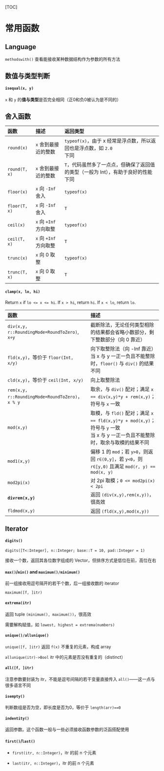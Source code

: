 [TOC]

# 常用函数

## Language

`methodswith()` 查看能接收某种数据结构作为参数的所有方法

## 数值与类型判断

#### `isequal(x, y)`

  `x` 和 `y` 的**值与类型**是否完全相同（正0和负0被认为是不同的）

## 舍入函数

| 函数          | 描述                   | 返回类型                                                     |
| :------------ | :--------------------- | :----------------------------------------------------------- |
| `round(x)`    | `x` 舍到最接近的整数   | `typeof(x)`，由于 x 经常是浮点数，所以返回也是浮点数，如 `2.0`<br />下同 |
| `round(T, x)` | `x` 舍到最接近的整数   | `T`，代码虽然多了一点点，但确保了返回值的类型（一般为 Int），有助于良好的性能<br />下同 |
| `floor(x)`    | `x` 向 `-Inf` 舍入     | `typeof(x)`                                                  |
| `floor(T, x)` | `x` 向 `-Inf` 舍入     | `T`                                                          |
| `ceil(x)`     | `x` 向 `+Inf` 方向取整 | `typeof(x)`                                                  |
| `ceil(T, x)`  | `x` 向 `+Inf` 方向取整 | `T`                                                          |
| `trunc(x)`    | `x` 向 0 取整          | `typeof(x)`                                                  |
| `trunc(T, x)` | `x` 向 0 取整          | `T`                                                          |

#### `clamp(x, lo, hi)`

Return `x` if `lo <= x <= hi`. If `x > hi`, return `hi`. If `x < lo`, return `lo`. 



| 函数                                              | 描述                                                         |
| :------------------------------------------------ | :----------------------------------------------------------- |
| `div(x,y, r::RoundingMode=RoundToZero)`, `x÷y`    | 截断除法，无论任何类型相除的结果都会省略小数部分，剩下整数部分（向 0 靠近） |
| `fld(x,y)`，等价于 `floor(Int, x/y)`              | 向下取整除法（向 -Inf 靠近）<br />当 x 与 y 一正一负且不能整除时，`floor()` 与 `div()` 的结果不同 |
| `cld(x,y)`，等价于 `ceil(Int, x/y)`               | 向上取整除法                                                 |
| `rem(x,y, r::RoundingMode=RoundToZero)`，` x % y` | 取余，与 `div()` 配对；满足 `x == div(x,y)*y + rem(x,y)`；符号与 `x` 一致 |
| `mod(x,y)`                                        | 取模，与 `fld()` 配对；满足 `x == fld(x,y)*y + mod(x,y)`；符号与 `y` 一致<br />当 x 与 y 一正一负且不能整除时，取余与取模的结果不同 |
| `mod1(x,y)`                                       | 偏移 1 的 `mod`；若 `y>0`，则返回 `r∈(0,y]`，若 `y<0`，则 `r∈[y,0)` 且满足 `mod(r, y) == mod(x, y)` |
| `mod2pi(x)`                                       | 对 2pi 取模；`0 <= mod2pi(x) < 2pi`                          |
| **`divrem(x,y)`**                                 | 返回 `(div(x,y),rem(x,y))`，很高效                           |
| `fldmod(x,y)`                                     | 返回 `(fld(x,y),mod(x,y))`                                   |

## Iterator

#### `digits()`

`digits([T<:Integer], n::Integer; base::T = 10, pad::Integer = 1)`

接收一个数，返回其各位数字组成的 Vector，但排序方式是低位在前，高位在右



#### `max()`/`min()` and `maximum()/minimum()`

前一组接收用逗号隔开的若干个数，后一组接收数的 iterator

`maximum([f, ]itr)`



#### `extrema(itr)`

返回 tuple `(minimum(), maximum())`，很高效

需要解构赋值，如 `lowest, highest = extrema(numbers)`



#### `unique()/allunique()`

`unique([f, ]itr)` 返回 `f(x)` 不重复的元素，构成 array

`allunique(itr)->Bool` itr 中的元素是否没有重复的（distinct）



#### `all([f, ]itr)`

注意参数要封装为 itr，不能是逗号间隔的若干变量直接传入 `all()`——这一点与很多语言不同



#### `isempty()`

判断数组是否为空，即长度是否为0，等价于 `length(arr)==0`



#### `indentity()`

返回参数。这个函数一般与一些必须接收函数参数的泛函搭配使用



#### `first()`/`last()`

- `first(itr, n::Integer)`，itr 的前 n 个元素

- `last(itr, n::Integer)`，itr 的前 n 个元素


